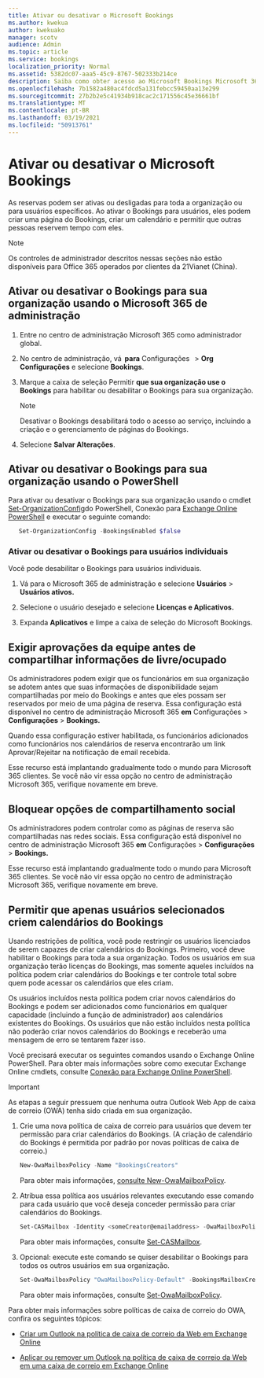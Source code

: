 ```yaml
---
title: Ativar ou desativar o Microsoft Bookings
ms.author: kwekua
author: kwekuako
manager: scotv
audience: Admin
ms.topic: article
ms.service: bookings
localization_priority: Normal
ms.assetid: 5382dc07-aaa5-45c9-8767-502333b214ce
description: Saiba como obter acesso ao Microsoft Bookings Microsoft 365.
ms.openlocfilehash: 7b1582a480ac4fdcd5a131febcc59450aa13e299
ms.sourcegitcommit: 27b2b2e5c41934b918cac2c171556c45e36661bf
ms.translationtype: MT
ms.contentlocale: pt-BR
ms.lasthandoff: 03/19/2021
ms.locfileid: "50913761"
---
```

# <a name="turn-microsoft-bookings-on-or-off"></a>Ativar ou desativar o Microsoft Bookings

As reservas podem ser ativas ou desligadas para toda a organização ou para usuários específicos. Ao ativar o Bookings para usuários, eles podem criar uma página do Bookings, criar um calendário e permitir que outras pessoas reservem tempo com eles.

> [!NOTE]
> Os controles de administrador descritos nessas seções não estão disponíveis para Office 365 operados por clientes da 21Vianet (China).

## <a name="turn-bookings-on-or-off-for-your-organization-using-the-microsoft-365-admin-center"></a>Ativar ou desativar o Bookings para sua organização usando o Microsoft 365 de administração

1. Entre no centro de administração Microsoft 365 como administrador global.

2. No centro de administração, vá  **para** Configurações   \> **Org Configurações** e selecione **Bookings**.

3. Marque a caixa de seleção Permitir **que sua organização use o Bookings** para habilitar ou desabilitar o Bookings para sua organização.

   > [!NOTE]
   > Desativar o Bookings desabilitará todo o acesso ao serviço, incluindo a criação e o gerenciamento de páginas do Bookings.

4. Selecione **Salvar Alterações**.

## <a name="turn-bookings-on-or-off-for-your-organization-using-powershell"></a>Ativar ou desativar o Bookings para sua organização usando o PowerShell

Para ativar ou desativar o Bookings para sua organização usando o cmdlet [Set-OrganizationConfig](/powershell/module/exchange/set-organizationconfig)do PowerShell, Conexão para [Exchange Online PowerShell](/powershell/exchange/connect-to-exchange-online-powershell) e executar o seguinte comando:

```PowerShell
   Set-OrganizationConfig -BookingsEnabled $false
```

### <a name="turn-bookings-on-or-off-for-individual-users"></a>Ativar ou desativar o Bookings para usuários individuais

Você pode desabilitar o Bookings para usuários individuais.

1. Vá para o Microsoft 365 de administração e selecione **Usuários** \> **Usuários ativos.**

1. Selecione o usuário desejado e selecione **Licenças e Aplicativos.**

1. Expanda **Aplicativos** e limpe a caixa de seleção do Microsoft Bookings.

## <a name="require-staff-approvals-before-sharing-freebusy-information"></a>Exigir aprovações da equipe antes de compartilhar informações de livre/ocupado

Os administradores podem exigir que os funcionários em sua organização se adotem antes que suas informações de disponibilidade sejam compartilhadas por meio do Bookings e antes que eles possam ser reservados por meio de uma página de reserva. Essa configuração está disponível no centro de administração Microsoft 365 **em** Configurações \> **Configurações** \> **Bookings.**

Quando essa configuração estiver habilitada, os funcionários adicionados como funcionários nos calendários de reserva encontrarão um link Aprovar/Rejeitar na notificação de email recebida.

Esse recurso está implantando gradualmente todo o mundo para Microsoft 365 clientes. Se você não vir essa opção no centro de administração Microsoft 365, verifique novamente em breve.

## <a name="block-social-sharing-options"></a>Bloquear opções de compartilhamento social

Os administradores podem controlar como as páginas de reserva são compartilhadas nas redes sociais. Essa configuração está disponível no centro de administração Microsoft 365 **em** Configurações \> **Configurações** \> **Bookings.**

Esse recurso está implantando gradualmente todo o mundo para Microsoft 365 clientes. Se você não vir essa opção no centro de administração Microsoft 365, verifique novamente em breve.

## <a name="allow-only-selected-users-to-create-bookings-calendars"></a>Permitir que apenas usuários selecionados criem calendários do Bookings

Usando restrições de política, você pode restringir os usuários licenciados de serem capazes de criar calendários do Bookings. Primeiro, você deve habilitar o Bookings para toda a sua organização. Todos os usuários em sua organização terão licenças do Bookings, mas somente aqueles incluídos na política podem criar calendários do Bookings e ter controle total sobre quem pode acessar os calendários que eles criam.

Os usuários incluídos nesta política podem criar novos calendários do Bookings e podem ser adicionados como funcionários em qualquer capacidade (incluindo a função de administrador) aos calendários existentes do Bookings. Os usuários que não estão incluídos nesta política não poderão criar novos calendários do Bookings e receberão uma mensagem de erro se tentarem fazer isso.

Você precisará executar os seguintes comandos usando o Exchange Online PowerShell. Para obter mais informações sobre como executar Exchange Online cmdlets, consulte [Conexão para Exchange Online PowerShell](/powershell/exchange/connect-to-exchange-online-powershell).

> [!IMPORTANT]
> As etapas a seguir pressuem que nenhuma outra Outlook Web App de caixa de correio (OWA) tenha sido criada em sua organização.

1. Crie uma nova política de caixa de correio para usuários que devem ter permissão para criar calendários do Bookings. (A criação de calendário do Bookings é permitida por padrão por novas políticas de caixa de correio.)

   ```PowerShell
   New-OwaMailboxPolicy -Name "BookingsCreators"
   ```

   Para obter mais informações, [consulte New-OwaMailboxPolicy](/powershell/module/exchange/new-owamailboxpolicy).

2. Atribua essa política aos usuários relevantes executando esse comando para cada usuário que você deseja conceder permissão para criar calendários do Bookings.

   ```PowerShell
   Set-CASMailbox -Identity <someCreator@emailaddress> -OwaMailboxPolicy "BookingsCreators"
   ```

   Para obter mais informações, consulte [Set-CASMailbox](/powershell/module/exchange/set-casmailbox).

3. Opcional: execute este comando se quiser desabilitar o Bookings para todos os outros usuários em sua organização.

   ```PowerShell
   Set-OwaMailboxPolicy "OwaMailboxPolicy-Default" -BookingsMailboxCreationEnabled:$false
   ```

   Para obter mais informações, consulte [Set-OwaMailboxPolicy](/powershell/module/exchange/set-owamailboxpolicy).

Para obter mais informações sobre políticas de caixa de correio do OWA, confira os seguintes tópicos:

- [Criar um Outlook na política de caixa de correio da Web em Exchange Online](/exchange/clients-and-mobile-in-exchange-online/outlook-on-the-web/create-outlook-web-app-mailbox-policy)

- [Aplicar ou remover um Outlook na política de caixa de correio da Web em uma caixa de correio em Exchange Online](/exchange/clients-and-mobile-in-exchange-online/outlook-on-the-web/create-outlook-web-app-mailbox-policy)